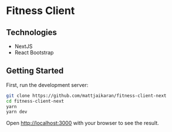 # Fitness Client

## Technologies
- NextJS
- React Bootstrap

## Getting Started

First, run the development server:

```bash
git clone https://github.com/mattjaikaran/fitness-client-next
cd fitness-client-next
yarn
yarn dev
```

Open [http://localhost:3000](http://localhost:3000) with your browser to see the result.
